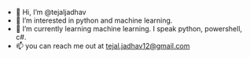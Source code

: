 - 👋 Hi, I’m @tejaljadhav
- 👀 I’m interested in python and machine learning.
- 🌱 I’m currently learning machine learning. I speak python, powershell, c#.
- 📫 you can reach me out at tejal.jadhav12@gmail.com

<!---
tejaljadhav/tejaljadhav is a ✨ special ✨ repository because its `README.md` (this file) appears on your GitHub profile.
You can click the Preview link to take a look at your changes.
--->
